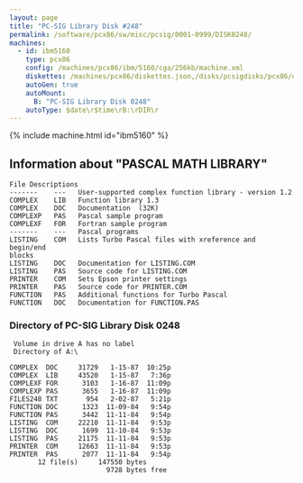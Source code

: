 ```yaml
---
layout: page
title: "PC-SIG Library Disk #248"
permalink: /software/pcx86/sw/misc/pcsig/0001-0999/DISK0248/
machines:
  - id: ibm5160
    type: pcx86
    config: /machines/pcx86/ibm/5160/cga/256kb/machine.xml
    diskettes: /machines/pcx86/diskettes.json,/disks/pcsigdisks/pcx86/diskettes.json
    autoGen: true
    autoMount:
      B: "PC-SIG Library Disk 0248"
    autoType: $date\r$time\rB:\rDIR\r
---
```


{% include machine.html id="ibm5160" %}

## Information about "PASCAL MATH LIBRARY"

    File Descriptions
    -------    ---   User-supported complex function library - version 1.2
    COMPLEX    LIB   Function library 1.3
    COMPLEX    DOC   Documentation  (32K)
    COMPLEXP   PAS   Pascal sample program
    COMPLEXF   FOR   Fortran sample program
    -------    ---   Pascal programs
    LISTING    COM   Lists Turbo Pascal files with xreference and begin/end
    blocks
    LISTING    DOC   Documentation for LISTING.COM
    LISTING    PAS   Source code for LISTING.COM
    PRINTER    COM   Sets Epson printer settings
    PRINTER    PAS   Source code for PRINTER.COM
    FUNCTION   PAS   Additional functions for Turbo Pascal
    FUNCTION   DOC   Documentation for FUNCTION.PAS

### Directory of PC-SIG Library Disk 0248

     Volume in drive A has no label
     Directory of A:\

    COMPLEX  DOC     31729   1-15-87  10:25p
    COMPLEX  LIB     43520   1-15-87   7:36p
    COMPLEXF FOR      3103   1-16-87  11:09p
    COMPLEXP PAS      3655   1-16-87  11:09p
    FILES248 TXT       954   2-02-87   5:21p
    FUNCTION DOC      1323  11-09-84   9:54p
    FUNCTION PAS      3442  11-11-84   9:54p
    LISTING  COM     22210  11-11-84   9:53p
    LISTING  DOC      1699  11-10-84   9:53p
    LISTING  PAS     21175  11-11-84   9:53p
    PRINTER  COM     12663  11-11-84   9:53p
    PRINTER  PAS      2077  11-11-84   9:54p
           12 file(s)     147550 bytes
                            9728 bytes free
